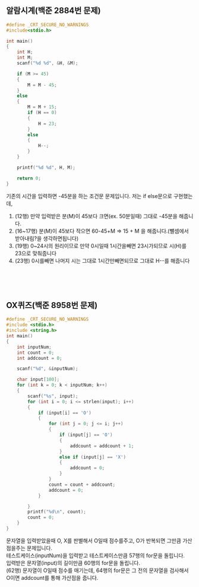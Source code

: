 ## 알람시계(백준 2884번 문제)
```C
#define _CRT_SECURE_NO_WARNINGS
#include<stdio.h>

int main()
{
	int H;
	int M;
	scanf("%d %d", &H, &M);

	if (M >= 45)
	{
		M = M - 45;
	}
	else
	{
		M = M + 15;
		if (H == 0)
		{
			H = 23;
		}
		else
		{
			H--;
		}
	}

	printf("%d %d", H, M);

	return 0;
}
```
기존의 시간을 입력하면 -45분을 하는 조건문 문제입니다. 저는 if else문으로 구현했는데, <br>
1. (12행) 만약 입력받은 분(M)이 45보다 크면(ex. 50분일때) 그대로 -45분을 해줍니다.
2. (16~17행) 분(M)이 45보다 작으면 60-45+M => 15 + M 을 해줍니다.(뺄셈에서 받아내림?을 생각하면됩니다)
3. (19행) 0~24시의 원리이므로 만약 0시일때 1시간을빼면 23시가되므로 시(H)를 23으로 맞춰줍니다
4. (23행) 0시를빼면 나머지 시는 그대로 1시간만빼면되므로 그대로 H--를 해줍니다



<br><br><br>
## OX퀴즈(백준 8958번 문제)
```C
#define _CRT_SECURE_NO_WARNINGS
#include <stdio.h>
#include <string.h>
int main()
{
	int inputNum;
	int count = 0;
	int addcount = 0;

	scanf("%d", &inputNum);

	char input[100];
	for (int k = 0; k < inputNum; k++)
	{
		scanf("%s", input);
		for (int i = 0; i <= strlen(input); i++)
		{
			if (input[i] == 'O')
			{
				for (int j = 0; j <= i; j++)
				{
					if (input[j] == 'O')
					{
						addcount = addcount + 1;
					}
					else if (input[j] == 'X')
					{
						addcount = 0;
					}
				}
				count = count + addcount;
				addcount = 0;
			}

		}
		printf("%d\n", count);
		count = 0;
	}
}
```
문자열을 입력받았을때 O, X를 판별해서 O일때 점수를주고, O가 반복되면 그만큼 가산점을주는 문제입니다. <br>
테스트케이스(inputNum)을 입력받고 테스트케이스만큼 57행의 for문을 돌립니다. <br>
입력받은 문자열(input)의 길이만큼 60행의 for문을 돌립니다.<br>
(62행) 문자열이 O일때 점수를 매기는데, 64행의 for문은 그 전의 문자열을 검사해서 O이면 addcount를 통해 가산점을 줍니다. <br>
